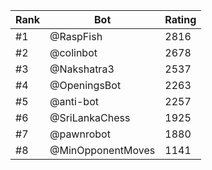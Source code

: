 Rank|Bot|Rating
---|---|---
#1|@RaspFish|2816
#2|@colinbot|2678
#3|@Nakshatra3|2537
#4|@OpeningsBot|2263
#5|@anti-bot|2257
#6|@SriLankaChess|1925
#7|@pawnrobot|1880
#8|@MinOpponentMoves|1141
